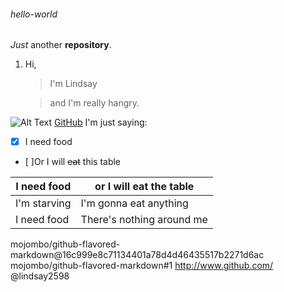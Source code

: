 ###### hello-world
*Just* another **repository**.
1. Hi, 
    > I'm Lindsay 
    
    > and I'm really hangry.
    
![Alt Text](https://images.mentalfloss.com/sites/default/files/styles/mf_image_16x9/public/hangry-primary.png?itok=7P-mRBwo&resize=1100x1100)
[GitHub](http://github.com)
I'm just saying:

- [x] I need food
- [ ]Or I will ~~eat~~ this table

I need food  | or I will eat the table
------------ | -----------------------
I'm starving | I'm gonna eat anything
I need food  | There's nothing around me

mojombo/github-flavored-markdown@16c999e8c71134401a78d4d46435517b2271d6ac
mojombo/github-flavored-markdown#1
http://www.github.com/
@lindsay2598
